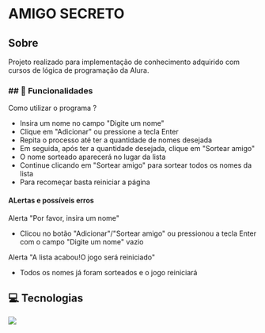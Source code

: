 <h1>AMIGO SECRETO</h1>

<h2> Sobre</h2>
<p>Projeto realizado para implementação de conhecimento adquirido com cursos de lógica de programação da Alura.</p>

<h3>## 🚀 Funcionalidades</h3>

Como utilizar o programa ?

- Insira um nome no campo "Digite um nome"
- Clique em "Adicionar" ou pressione a tecla Enter
- Repita o processo até ter a quantidade de nomes desejada
- Em seguida, após ter a quantidade desejada, clique em "Sortear amigo"
- O nome sorteado aparecerá no lugar da lista
- Continue clicando em "Sortear amigo" para sortear todos os nomes da lista
- Para recomeçar basta reiniciar a página

<h4>ALertas e possíveis erros</h4>

Alerta "Por favor, insira um nome"

- Clicou no botão "Adicionar"/"Sortear amigo" ou pressionou a tecla Enter com o campo "Digite um nome" vazio

Alerta "A lista acabou!O jogo será reiniciado"

- Todos os nomes já foram sorteados e o jogo reiniciará 

## 💻 Tecnologias
<div>
  <img src="https://img.shields.io/badge/JavaScript-F7DF1E?style=for-the-badge&logo=javascript&logoColor=black">
</div>

